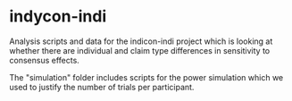 # indycon-indi

Analysis scripts and data for the indicon-indi project which is looking at whether there are individual and claim type differences in sensitivity to consensus effects. 

The "simulation" folder includes scripts for the power simulation which we used to justify the number of trials per participant. 